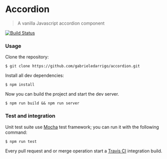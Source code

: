 # Accordion
> A vanilla Javascript accordion component

[![Build Status](https://travis-ci.org/gabrieledarrigo/accordion.svg?branch=master)](https://travis-ci.org/gabrieledarrigo/accordion)

### Usage

Clone the repository:

```
$ git clone https://github.com/gabrieledarrigo/accordion.git
```

Install all dev dependencies:

```
$ npm install
```

Now you can build the project and start the dev server.

```
$ npm run build && npm run server
```

### Test and integration

Unit test suite use [Mocha](http://mochajs.org/) test framework;
you can run it with the following command:

```
$ npm run test
```

Every pull request and or merge operation start a [Travis CI](https://travis-ci.org/gabrieledarrigo/accordion) integration build.
